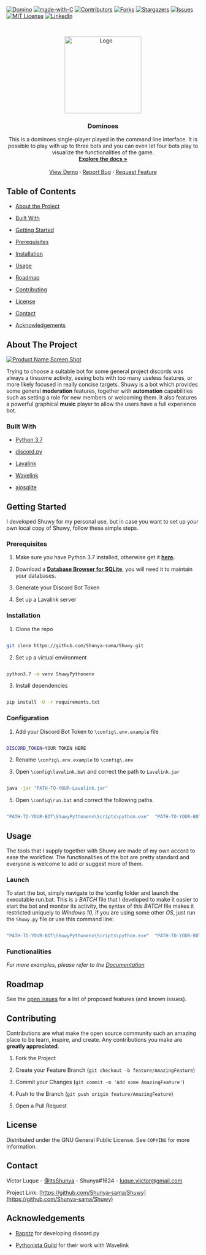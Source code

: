 <!-- PROJECT SHIELDS -->
<!--
*** I'm using markdown "reference style" links for readability.
*** Reference links are enclosed in brackets [ ] instead of parentheses ( ).
*** See the bottom of this document for the declaration of the reference variables
*** for contributors-url, forks-url, etc. This is an optional, concise syntax you may use.
*** https://www.markdownguide.org/basic-syntax/#reference-style-links
-->

[![Domino][dominoes-shield]][dominoes-url]
[![made-with-C](https://img.shields.io/badge/Made%20with-C-lightgrey)](https://www.programiz.com/c-programming)
[![Contributors][contributors-shield]][contributors-url]
[![Forks][forks-shield]][forks-url]
[![Stargazers][stars-shield]][stars-url]
[![Issues][issues-shield]][issues-url]
[![MIT License][license-shield]][license-url]
[![LinkedIn][linkedin-shield]][linkedin-url]

<!-- PROJECT LOGO -->
<br />
<p align="center">
<a  href="https://github.com/Shunya-sama/Dominoes">
<img  src="https://i.ibb.co/yN2n338/Png-Item-135278.png"  alt="Logo"  width="200"  height="200">
</a>

<h3 align="center">Dominoes</h3>

<p align="center">
This is a dominoes single-player played in the command line interface. It is possible to play with up to three bots and you can even let four bots play to visualize the functionalities of the game.
    <br />
    <a  href="https://github.com/Shunya-sama/Shuwy"><strong>Explore the docs »</strong></a>
    <br />
    <br />
    <a  href="https://github.com/Shunya-sama/Shuwy">View Demo</a>
        ·
    <a  href="https://github.com/Shunya-sama/Shuwy/issues">Report Bug</a>
        ·
    <a  href="https://github.com/Shunya-sama/Shuwy/issues">Request Feature</a>
</p>
</p>

<!-- TABLE OF CONTENTS -->

## Table of Contents

- [About the Project](#about-the-project)

- [Built With](#built-with)

- [Getting Started](#getting-started)

- [Prerequisites](#prerequisites)

- [Installation](#installation)

- [Usage](#usage)

- [Roadmap](#roadmap)

- [Contributing](#contributing)

- [License](#license)

- [Contact](#contact)

- [Acknowledgements](#acknowledgements)

<!-- ABOUT THE PROJECT -->

## About The Project

[![Product Name Screen Shot][product-screenshot]](https://example.com)

Trying to choose a suitable bot for some general project discords was always a tiresome activity, seeing bots with too many useless features, or more likely focused in really concise targets. Shuwy is a bot which provides some general **moderation** features, together with **automation** capabilities such as setting a role for new members or welcoming them. It also features a powerful graphical **music** player to allow the users have a full experience bot.

### Built With

- [Python 3.7](https://www.python.org/)

- [discord.py](https://github.com/Rapptz/discord.py)

- [Lavalink](https://github.com/Frederikam/Lavalink)

- [Wavelink](https://github.com/PythonistaGuild/Wavelink)

- [aiosqlite](https://github.com/omnilib/aiosqlite)

<!-- GETTING STARTED -->

## Getting Started

I developed Shuwy for my personal use, but in case you want to set up your own local copy of Shuwy, follow these simple steps.

### Prerequisites

1. Make sure you have Python 3.7 installed, otherwise get it **[here](https://www.python.org/downloads/).**

2. Download a **[Database Browser for SQLite](https://sqlitebrowser.org/dl/)**, you will need it to maintain your databases.

3. Generate your Discord Bot Token

4. Set up a Lavalink server

### Installation

1. Clone the repo

```sh

git clone https://github.com/Shunya-sama/Shuwy.git

```

2. Set up a virtual environment

```sh

python3.7 -m venv ShuwyPythonenv

```

3. Install dependencies

```sh

pip install -U -r requirements.txt

```

### Configuration

1. Add your Discord Bot Token to `\config\.env.example` file

```sh

DISCORD_TOKEN=YOUR TOKEN HERE

```

2. Rename `\config\.env.example` to `\config\.env`

3. Open `\config\lavalink.bat` and correct the path to `Lavalink.jar`

```sh

java -jar "PATH-TO-YOUR-Lavalink.jar"

```

5. Open `\config\run.bat` and correct the following paths.

```sh

"PATH-TO-YOUR-BOT\ShuwyPythonenv\Scripts\python.exe"  "PATH-TO-YOUR-BOT\Shuwy.py" %*

```

<!-- USAGE EXAMPLES -->

## Usage

The tools that I supply together with Shuwy are made of my own accord to ease the workflow. The functionalities of the bot are pretty standard and everyone is welcome to add or suggest more of them.

### Launch

To start the bot, simply navigate to the \config folder and launch the executable run.bat. This is a _BATCH_ file that I developed to make it easier to start the bot and monitor its activity, the syntax of this _BATCH_ file makes it restricted uniquely to _Windows 10_, if you are using some other _OS_, just run the `Shuwy.py` file or use this command line:

```sh

"PATH-TO-YOUR-BOT\ShuwyPythonenv\Scripts\python.exe"  "PATH-TO-YOUR-BOT\Shuwy.py" %*

```

### Functionalities

_For more examples, please refer to the [Documentation](https://example.com)_

<!-- ROADMAP -->

## Roadmap

See the [open issues](https://github.com/Shunya-sama/Shuwy/issues) for a list of proposed features (and known issues).

<!-- CONTRIBUTING -->

## Contributing

Contributions are what make the open source community such an amazing place to be learn, inspire, and create. Any contributions you make are **greatly appreciated**.

1. Fork the Project

2. Create your Feature Branch (`git checkout -b feature/AmazingFeature`)

3. Commit your Changes (`git commit -m 'Add some AmazingFeature'`)

4. Push to the Branch (`git push origin feature/AmazingFeature`)

5. Open a Pull Request

<!-- LICENSE -->

## License

Distributed under the GNU General Public License. See `COPYING` for more information.

<!-- CONTACT -->

## Contact

Victor Luque - [@ItsShunya](https://twitter.com/ItsShunya) - Shunya#1624 - luque.viictor@gmail.com

Project Link: [https://github.com/Shunya-sama/Shuwy](https://github.com/Shunya-sama/Shuwy)

<!-- ACKNOWLEDGEMENTS -->

## Acknowledgements

- [Rapptz](https://github.com/Rapptz) for developing discord.py

- [Pythonista Guild](https://github.com/PythonistaGuild) for their work with Wavelink

<!-- MARKDOWN LINKS & IMAGES -->

<!-- https://www.markdownguide.org/basic-syntax/#reference-style-links -->

[dominoes-shield]: https://img.shields.io/badge/dominoes-v0.1.0-blue
[dominoes-url]: https://github.com/Shunya-sama/Dominoes
[contributors-shield]: https://img.shields.io/github/contributors/Shunya-sama/Shuwy.svg
[contributors-url]: https://github.com/Shunya-sama/Shuwy/graphs/contributors
[forks-shield]: https://img.shields.io/github/forks/Shunya-sama/Shuwy.svg
[forks-url]: https://github.com/Shunya-sama/Shuwy/network/members
[stars-shield]: https://img.shields.io/github/stars/Shunya-sama/Shuwy.svg
[stars-url]: https://github.com/Shunya-sama/Shuwy/stargazers
[issues-shield]: https://img.shields.io/github/issues/Shunya-sama/Shuwy.svg
[issues-url]: https://github.com/Shunya-sama/Shuwy/issues
[license-shield]: https://img.shields.io/badge/License-GPLv3-blue.svg
[license-url]: https://github.com/Shunya-sama/Shuwy/blob/dev/COPYING
[linkedin-shield]: https://img.shields.io/badge/-LinkedIn-black.svg?logo=linkedin&colorB=555
[linkedin-url]: https://www.linkedin.com/in/victor-luque-martínez-51277b193
[product-screenshot]: images/screenshot.png
